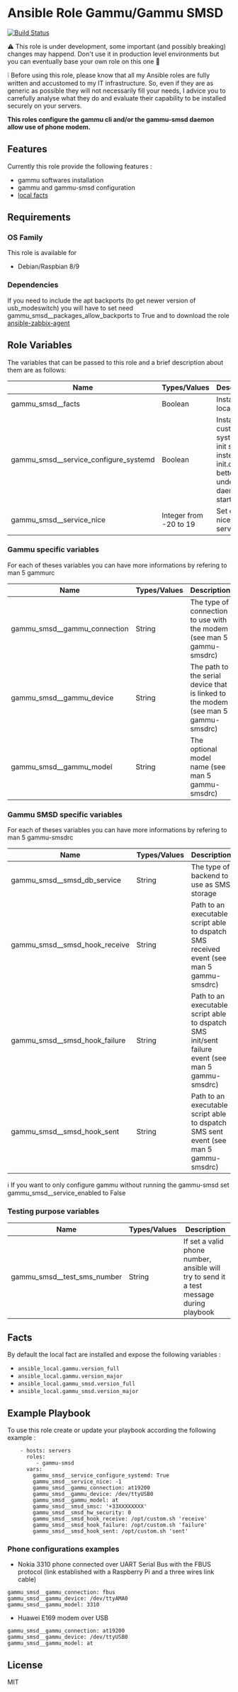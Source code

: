 Ansible Role Gammu/Gammu SMSD
=========

[![Build Status](https://travis-ci.org/Turgon37/ansible-gammu-smsd.svg?branch=master)](https://travis-ci.org/Turgon37/ansible-gammu-smsd)

:warning: This role is under development, some important (and possibly breaking) changes may happend. Don't use it in production level environments but you can eventually base your own role on this one :hammer:

:grey_exclamation: Before using this role, please know that all my Ansible roles are fully written and accustomed to my IT infrastructure. So, even if they are as generic as possible they will not necessarily fill your needs, I advice you to carrefully analyse what they do and evaluate their capability to be installed securely on your servers.

**This roles configure the gammu cli and/or the gammu-smsd daemon allow use of phone modem.**

## Features

Currently this role provide the following features :

  * gammu softwares installation
  * gammu and gammu-smsd configuration
  * [local facts](#facts)

## Requirements

### OS Family

This role is available for

  * Debian/Raspbian 8/9

### Dependencies

If you need to include the apt backports (to get newer version of usb_modeswitch) you will have to set need gammu_smsd__packages_allow_backports to True and to download the role [ansible-zabbix-agent](https://github.com/Turgon37/ansible-apt-backports)

## Role Variables

The variables that can be passed to this role and a brief description about them are as follows:

| Name                                 | Types/Values          | Description                                                                                        |
| -------------------------------------| ----------------------|----------------------------------------------------------------------------------------------------|
| gammu_smsd__facts                    | Boolean               | Install the local fact                                                                             |
| gammu_smsd__service_configure_systemd| Boolean               | Install a custom systemd init script instead of init.d one to better understand daemon start errors|
| gammu_smsd__service_nice             | Integer from -20 to 19| Set custom nice on service                                                                         |

### Gammu specific variables

For each of theses variables you can have more informations by refering to man 5 gammurc

| Name                                 | Types/Values          | Description                                                                                        |
| -------------------------------------| ----------------------|----------------------------------------------------------------------------------------------------|
| gammu_smsd__gammu_connection         | String                | The type of connection to use with the modem (see man 5 gammu-smsdrc)                              |
| gammu_smsd__gammu_device             | String                | The path to the serial device that is linked to the modem (see man 5 gammu-smsdrc)                 |
| gammu_smsd__gammu_model              | String                | The optional model name (see man 5 gammu-smsdrc)                                                   |

### Gammu SMSD specific variables

For each of theses variables you can have more informations by refering to man 5 gammu-smsdrc

| Name                                 | Types/Values          | Description                                                                                       |
| -------------------------------------| ----------------------|-------------------------------------------------------------------------------------------------- |
| gammu_smsd__smsd_db_service          | String                | The type of backend to use as SMS storage                                                         |
| gammu_smsd__smsd_hook_receive        | String                | Path to an executable script able to dspatch SMS received event    (see man 5 gammu-smsdrc)       |
| gammu_smsd__smsd_hook_failure        | String                | Path to an executable script able to dspatch SMS init/sent failure event (see man 5 gammu-smsdrc) |
| gammu_smsd__smsd_hook_sent           | String                | Path to an executable script able to dspatch SMS sent event (see man 5 gammu-smsdrc)              |

:information_source: If you want to only configure gammu without running the gammu-smsd set gammu_smsd__service_enabled to False

### Testing purpose variables

| Name                                 | Types/Values           | Description                                                                             |
| -------------------------------------| -----------------------|-----------------------------------------------------------------------------------------|
| gammu_smsd__test_sms_number          | String                 | If set a valid phone number, ansible will try to send it a test message during playbook |

## Facts

By default the local fact are installed and expose the following variables :


* ```ansible_local.gammu.version_full```
* ```ansible_local.gammu.version_major```
* ```ansible_local.gammu_smsd.version_full```
* ```ansible_local.gammu_smsd.version_major```


## Example Playbook

To use this role create or update your playbook according the following example :


```
    - hosts: servers
      roles:
         - gammu-smsd
      vars:
        gammu_smsd__service_configure_systemd: True
        gammu_smsd__service_nice: -1
        gammu_smsd__gammu_connection: at19200
        gammu_smsd__gammu_device: /dev/ttyUSB0
        gammu_smsd__gammu_model: at
        gammu_smsd__smsd_smsc: '+33XXXXXXXX'
        gammu_smsd__smsd_hw_security: 0
        gammu_smsd__smsd_hook_receive: /opt/custom.sh 'receive'
        gammu_smsd__smsd_hook_failure: /opt/custom.sh 'failure'
        gammu_smsd__smsd_hook_sent: /opt/custom.sh 'sent'
```

### Phone configurations examples

  * Nokia 3310 phone connected over UART Serial Bus with the FBUS protocol (link established with a Raspberry Pi and a three wires link cable)

```
gammu_smsd__gammu_connection: fbus
gammu_smsd__gammu_device: /dev/ttyAMA0
gammu_smsd__gammu_model: 3310
```

  * Huawei E169 modem over USB

```
gammu_smsd__gammu_connection: at19200
gammu_smsd__gammu_device: /dev/ttyUSB0
gammu_smsd__gammu_model: at
```

## License

MIT